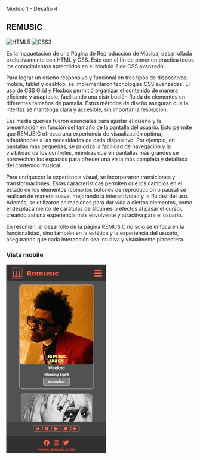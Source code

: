 Modulo 1 - Desafio 4
## REMUSIC

![HTML5](https://img.shields.io/badge/html5-%23E34F26.svg?style=flat&logo=html5&logoColor=white) ![CSS3](https://img.shields.io/badge/css3-%231572B6.svg?style=flat&logo=css3&logoColor=white)

Es la maquetación de una Página de Reproducción de Música, desarrollada exclusivamente con HTML y CSS. Esto con el fin de poner en practica todos los conocimientos aprendidos en el Modulo 2 de CSS avanzado.

Para lograr un diseño responsivo y funcional en tres tipos de dispositivos: mobile, tablet y desktop, se implementaron tecnologías CSS avanzadas. El uso de CSS Grid y Flexbox permitió organizar el contenido de manera eficiente y adaptable, facilitando una distribución fluida de elementos en diferentes tamaños de pantalla. Estos métodos de diseño aseguran que la interfaz se mantenga clara y accesible, sin importar la resolución.

Las media queries fueron esenciales para ajustar el diseño y la presentación en función del tamaño de la pantalla del usuario. Esto permite que REMUSIC ofrezca una experiencia de visualización óptima, adaptándose a las necesidades de cada dispositivo. Por ejemplo, en pantallas más pequeñas, se prioriza la facilidad de navegación y la visibilidad de los controles, mientras que en pantallas más grandes se aprovechan los espacios para ofrecer una vista más completa y detallada del contenido musical.

Para enriquecer la experiencia visual, se incorporaron transiciones y transformaciones. Estas características permiten que los cambios en el estado de los elementos (como los botones de reproducción o pausa) se realicen de manera suave, mejorando la interactividad y la fluidez del uso. Además, se utilizaron animaciones para dar vida a ciertos elementos, como el desplazamiento de carátulas de álbumes o efectos al pasar el cursor, creando así una experiencia más envolvente y atractiva para el usuario.

En resumen, el desarrollo de la página REMUSIC no solo se enfoca en la funcionalidad, sino también en la estética y la experiencia del usuario, asegurando que cada interacción sea intuitiva y visualmente placentera.

### Vista mobile

![screenshot](https://github.com/rimardev/m2d4-remusic/blob/main/assets/img/screenshot.jpg)
